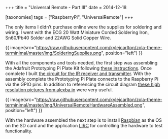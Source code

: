+++
title = "Universal Remote - Part III"
date = 2014-12-18

[taxonomies]
tags = ["RaspberryPi", "UniversalRemote"]
+++

The only items I didn’t purchase online were the supplies for soldering and wiring. I went with the ECG 20 Watt Miniature Corded Soldering Iron, Sn60/Pb40 Solder and 22AWG Solid Copper Wire. 

{{ image(src="https://raw.githubusercontent.com/kylejcarlton/zola-theme-terminimal/master/img/SolderingSupplies.png", position="left") }}

With all the components and tools needed, the first step was assembling the Adafruit Prototyping Pi Plate Kit following [these instructions](https://learn.adafruit.com/adafruit-prototyping-pi-plate/solder-it). Once complete I built [the circuit for the IR receiver and transmitter](https://upverter.com/design/alexbain/f24516375cfae8b9/open-source-universal-remote/#/). With the assembly complete the Prototyping Pi Plate connects to the Raspberry Pi via the GPIO pins. In addition to referencing the circuit diagram [these high resolution pictures from alexba.in](http://alexba.in/blog/2013/06/08/open-source-universal-remote-parts-and-pictures/) were very useful. 

{{ image(src="https://raw.githubusercontent.com/kylejcarlton/zola-theme-terminimal/master/img/UniversalRemoteHardwareAssembled.png", position="left") }}

With the hardware assembled the next step is to install [Raspbian](https://www.raspberrypi.com/software/) as the OS on the SD card and the application [LIRC](http://www.lirc.org/) for controlling the hardware to test functionality.